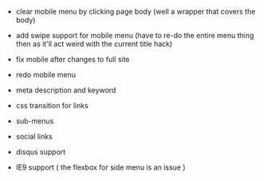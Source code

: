 - clear mobile menu by clicking page body (well  a wrapper that covers the body)
- add swipe support for mobile menu (have to re-do the entire menu thing then as it'll act weird with the current title hack)

- fix mobile after changes to full site
- redo mobile menu

- meta description and keyword
- css transition for links
- sub-menus
- social links
- disqus support
- IE9 support ( the flexbox for side menu is an issue )
